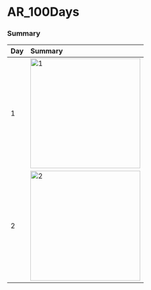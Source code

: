 # AR_100Days


### Summary

| Day | Summary |
|:--|:--|
| 1 | <img width="256" alt="1" src="https://user-images.githubusercontent.com/5768361/103440936-47955200-4c8d-11eb-9c55-c1edeca790b0.png"> |
| 2 | <img width="256" alt="2" src="https://user-images.githubusercontent.com/5768361/103459581-e84e4500-4d53-11eb-88f1-2ed08fae9775.PNG"> |
